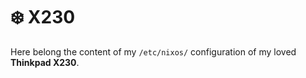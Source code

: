 # ❄️ X230

Here belong the content of my `/etc/nixos/` configuration of my loved **Thinkpad X230**.
